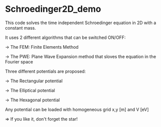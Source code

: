 # Schroedinger2D_demo
This code solves the time independent Schroedinger equation in 2D with a constant mass.

It uses 2 different algorithms that can be switched ON/OFF:

-> The FEM: Finite Elements Method

-> The PWE: Plane Wave Expansion method that sloves the equation in the Fourier space

Three different potentials are proposed:

-> The Rectangular potential

-> The Elliptical potential

-> The Hexagonal potential

Any potential can be loaded with homogeneous grid x,y [m] and V [eV]


=> If you like it, don't forget the star!
